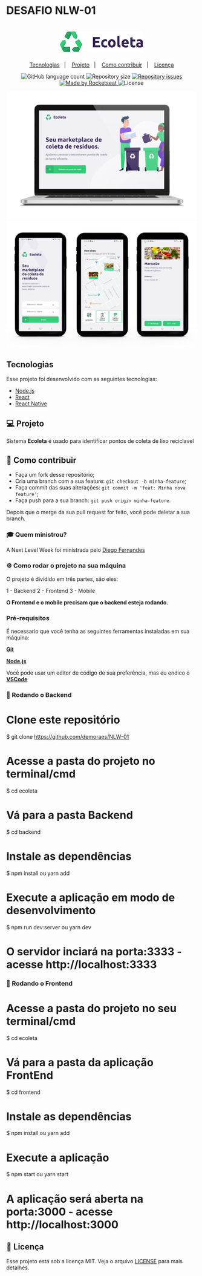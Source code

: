 # DESAFIO NLW-01

<h1 align="center">
    <img alt="Ecoleta" title="Ecoleta" src="https://github.com/demoraes/NLW-01/blob/master/.github/logo.svg" width="220px" />
</h1>

<p align="center">
  <a href="#-tecnologias">Tecnologias</a>&nbsp;&nbsp;&nbsp;|&nbsp;&nbsp;&nbsp;
  <a href="#-projeto">Projeto</a>&nbsp;&nbsp;&nbsp;|&nbsp;&nbsp;&nbsp;
  <a href="#-como-contribuir">Como contribuir</a>&nbsp;&nbsp;&nbsp;|&nbsp;&nbsp;&nbsp;
  <a href="#memo-licença">Licença</a>
</p>


<p align="center">

<img alt="GitHub language count" src="https://img.shields.io/github/languages/count/demoraes/nlw-01">

  <img alt="Repository size" src="https://img.shields.io/github/repo-size/demoraes/NLW-01">
  
  <a href="https://github.com/demoraes/NLW-01/issues">
    <img alt="Repository issues" src="https://img.shields.io/github/issues/ialexanderbrito/ecoleta.svg">
  </a>
    
  <a href="https://rocketseat.com.br">
    <img alt="Made by Rocketseat" src="https://img.shields.io/badge/made%20by-Rocketseat-blueviolet">
  </a>
    <img alt="License" src="https://img.shields.io/badge/license-MIT-blueviolet">
</p>

<p align="center">
 <img src=".github/mockup-pc.png"  />
 <img src=".github/mockup.png"  />
</p>

## Tecnologias

Esse projeto foi desenvolvido com as seguintes tecnologias:

- [Node.js](https://nodejs.org/en/)
- [React](https://pt-br.reactjs.org/)
- [React Native](https://reactnative.dev/)


## 💻 Projeto

 Sistema <b>Ecoleta</b> é usado para identificar pontos de coleta de lixo reciclavel


## 🤔 Como contribuir

- Faça um fork desse repositório;
- Cria uma branch com a sua feature: `git checkout -b minha-feature`;
- Faça commit das suas alterações: `git commit -m 'feat: Minha nova feature'`;
- Faça push para a sua branch: `git push origin minha-feature`.

Depois que o merge da sua pull request for feito, você pode deletar a sua branch.

### :mortar_board: Quem ministrou?

A Next Level Week foi ministrada pelo [Diego Fernandes](https://github.com/diego3g)

### ⚙ Como rodar o projeto na sua máquina

O projeto é dividido em três partes, são eles:

1 - Backend
2 - Frontend
3 - Mobile

<b>O Frontend e o mobile precisam que o backend esteja rodando.</b>

### Pré-requisitos

É necessario que você tenha as seguintes ferramentas instaladas em sua máquina:

<b>[Git](https://git-scm.com)</b>

<b>[Node.js](https://nodejs.org/en/)</b>

Você pode usar um editor de código de sua preferência, mas eu endico o <b>[VSCode](https://code.visualstudio.com/)</b>

### 🧭 Rodando o Backend

# Clone este repositório
$ git clone https://github.com/demoraes/NLW-01

# Acesse a pasta do projeto no terminal/cmd
$ cd ecoleta

# Vá para a pasta Backend
$ cd backend

# Instale as dependências
$ npm install ou yarn add

# Execute a aplicação em modo de desenvolvimento
$ npm run dev:server ou yarn dev

# O servidor inciará na porta:3333 - acesse http://localhost:3333 


### 🧭 Rodando o Frontend

# Acesse a pasta do projeto no seu terminal/cmd
$ cd ecoleta

# Vá para a pasta da aplicação FrontEnd
$ cd frontend

# Instale as dependências
$ npm install ou yarn add

# Execute a aplicação
$ npm start ou yarn start

# A aplicação será aberta na porta:3000 - acesse http://localhost:3000


## :memo: Licença

Esse projeto está sob a licença MIT. Veja o arquivo [LICENSE](LICENSE.md) para mais detalhes.









